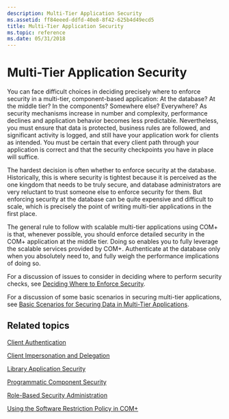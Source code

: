 ```yaml
---
description: Multi-Tier Application Security
ms.assetid: ff84eeed-ddfd-40e8-8f42-625b4d49ecd5
title: Multi-Tier Application Security
ms.topic: reference
ms.date: 05/31/2018
---
```


# Multi-Tier Application Security

You can face difficult choices in deciding precisely where to enforce security in a multi-tier, component-based application: At the database? At the middle tier? In the components? Somewhere else? Everywhere? As security mechanisms increase in number and complexity, performance declines and application behavior becomes less predictable. Nevertheless, you must ensure that data is protected, business rules are followed, and significant activity is logged, and still have your application work for clients as intended. You must be certain that every client path through your application is correct and that the security checkpoints you have in place will suffice.

The hardest decision is often whether to enforce security at the database. Historically, this is where security is tightest because it is perceived as the one kingdom that needs to be truly secure, and database administrators are very reluctant to trust someone else to enforce security for them. But enforcing security at the database can be quite expensive and difficult to scale, which is precisely the point of writing multi-tier applications in the first place.

The general rule to follow with scalable multi-tier applications using COM+ is that, whenever possible, you should enforce detailed security in the COM+ application at the middle tier. Doing so enables you to fully leverage the scalable services provided by COM+. Authenticate at the database only when you absolutely need to, and fully weigh the performance implications of doing so.

For a discussion of issues to consider in deciding where to perform security checks, see [Deciding Where to Enforce Security](deciding-where-to-enforce-security.md).

For a discussion of some basic scenarios in securing multi-tier applications, see [Basic Scenarios for Securing Data in Multi-Tier Applications](basic-scenarios-for-securing-data-in-multi-tier-applications.md).

## Related topics

<dl> <dt>

[Client Authentication](client-authentication.md)
</dt> <dt>

[Client Impersonation and Delegation](client-impersonation-and-delegation.md)
</dt> <dt>

[Library Application Security](library-application-security.md)
</dt> <dt>

[Programmatic Component Security](programmatic-component-security.md)
</dt> <dt>

[Role-Based Security Administration](role-based-security-administration.md)
</dt> <dt>

[Using the Software Restriction Policy in COM+](using-the-software-restriction-policy-in-com-.md)
</dt> </dl>

 

 



